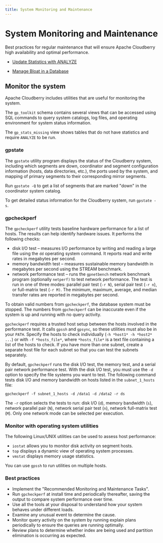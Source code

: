 ```yaml
---
title: System Monitoring and Maintenance
---
```


# System Monitoring and Maintenance

Best practices for regular maintenance that will ensure Apache Cloudberry high availability and optimal performance.

- [Update Statistics with ANALYZE](../../performance/update-stats-using-analyze.md)

- [Manage Bloat in a Database](./manage-bloat.md)

## Monitor the system

Apache Cloudberry includes utilities that are useful for monitoring the system.

The `gp_toolkit` schema contains several views that can be accessed using SQL commands to query system catalogs, log files, and operating environment for system status information.

The `gp_stats_missing` view shows tables that do not have statistics and require `ANALYZE` to be run.

### gpstate

The `gpstate` utility program displays the status of the Cloudberry system, including which segments are down, coordinator and segment configuration information (hosts, data directories, etc.), the ports used by the system, and mapping of primary segments to their corresponding mirror segments.

Run `gpstate -Q` to get a list of segments that are marked "down" in the coordinator system catalog.

To get detailed status information for the Cloudberry system, run `gpstate -s`.

### gpcheckperf

The `gpcheckperf` utility tests baseline hardware performance for a list of hosts. The results can help identify hardware issues. It performs the following checks:

- disk I/O test – measures I/O performance by writing and reading a large file using the `dd` operating system command. It reports read and write rates in megabytes per second.
- memory bandwidth test – measures sustainable memory bandwidth in megabytes per second using the STREAM benchmark.
- network performance test – runs the `gpnetbench` network benchmark program (optionally `netperf)` to test network performance. The test is run in one of three modes: parallel pair test (`-r N`), serial pair test (`-r n`), or full-matrix test (`-r M)`. The minimum, maximum, average, and median transfer rates are reported in megabytes per second.

To obtain valid numbers from `gpcheckperf`, the database system must be stopped. The numbers from `gpcheckperf` can be inaccurate even if the system is up and running with no query activity.

`gpcheckperf` requires a trusted host setup between the hosts involved in the performance test. It calls `gpssh` and `gpsync`, so these utilities must also be in your `PATH`. Specify the hosts to check individually (`-h *host1* -h *host2* ...`) or with `-f *hosts_file*`, where `*hosts_file*` is a text file containing a list of the hosts to check. If you have more than one subnet, create a separate host file for each subnet so that you can test the subnets separately.

By default, `gpcheckperf` runs the disk I/O test, the memory test, and a serial pair network performance test. With the disk I/O test, you must use the `-d` option to specify the file systems you want to test. The following command tests disk I/O and memory bandwidth on hosts listed in the `subnet_1_hosts` file:

```shell
gpcheckperf -f subnet_1_hosts -d /data1 -d /data2 -r ds
```

The `-r` option selects the tests to run: disk I/O (`d`), memory bandwidth (`s`), network parallel pair (`N`), network serial pair test (`n`), network full-matrix test (`M`). Only one network mode can be selected per execution.

### Monitor with operating system utilities

The following Linux/UNIX utilities can be used to assess host performance:

- `iostat` allows you to monitor disk activity on segment hosts.
- `top` displays a dynamic view of operating system processes.
- `vmstat` displays memory usage statistics.

You can use `gpssh` to run utilities on multiple hosts.

### Best practices

- Implement the "Recommended Monitoring and Maintenance Tasks".
- Run `gpcheckperf` at install time and periodically thereafter, saving the output to compare system performance over time.
- Use all the tools at your disposal to understand how your system behaves under different loads.
- Examine any unusual event to determine the cause.
- Monitor query activity on the system by running explain plans periodically to ensure the queries are running optimally.
- Review plans to determine whether index are being used and partition elimination is occurring as expected.
